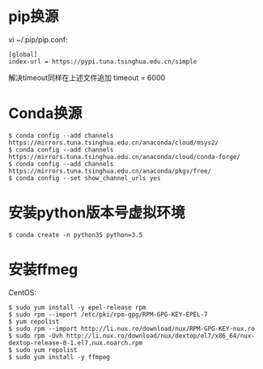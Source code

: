 # pip换源

vi ~/.pip/pip.conf:

```
[global]
index-url = https://pypi.tuna.tsinghua.edu.cn/simple
```

解决timeout同样在上述文件追加 timeout = 6000

# Conda换源

```
$ conda config --add channels https://mirrors.tuna.tsinghua.edu.cn/anaconda/cloud/msys2/
$ conda config --add channels https://mirrors.tuna.tsinghua.edu.cn/anaconda/cloud/conda-forge/
$ conda config --add channels https://mirrors.tuna.tsinghua.edu.cn/anaconda/pkgs/free/
$ conda config --set show_channel_urls yes
```

# 安装python版本号虚拟环境

```
$ conda create -n python35 python=3.5
```

# 安装ffmeg

CentOS:

```
$ sudo yum install -y epel-release rpm
$ sudo rpm --import /etc/pki/rpm-gpg/RPM-GPG-KEY-EPEL-7
$ yum repolist
$ sudo rpm --import http://li.nux.ro/download/nux/RPM-GPG-KEY-nux.ro
$ sudo rpm -Uvh http://li.nux.ro/download/nux/dextop/el7/x86_64/nux-dextop-release-0-1.el7.nux.noarch.rpm
$ sudo yum repolist
$ sudo yum install -y ffmpeg
```